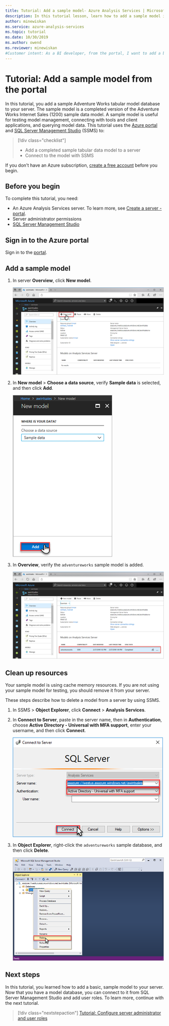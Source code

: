 ```yaml
---
title: Tutorial: Add a sample model- Azure Analysis Services | Microsoft Docs
description: In this tutorial lesson, learn how to add a sample model in Azure Analysis Services.
author: minewiskan
ms.service: azure-analysis-services
ms.topic: tutorial
ms.date: 10/30/2019
ms.author: owend
ms.reviewer: minewiskan
#Customer intent: As a BI developer, from the portal, I want to add a basic sample model database to my server for testing tool and client connections and queries.
---
```

# Tutorial: Add a sample model from the portal

In this tutorial, you add a sample Adventure Works tabular model database to your server. The sample model is a completed version of the Adventure Works Internet Sales (1200) sample data model. A sample model is useful for testing model management, connecting with tools and client applications, and querying model data. This tutorial uses the [Azure portal](https://portal.azure.com) and [SQL Server Management Studio](/sql/ssms/download-sql-server-management-studio-ssms) (SSMS) to: 

> [!div class="checklist"]
> * Add a completed sample tabular data model to a server 
> * Connect to the model with SSMS

If you don't have an Azure subscription, [create a free account](https://azure.microsoft.com/free/) before you begin.

## Before you begin

To complete this tutorial, you need:

- An Azure Analysis Services server. To learn more, see [Create a server - portal](analysis-services-create-server.md).
- Server administrator permissions
- [SQL Server Management Studio](https://docs.microsoft.com/sql/ssms/download-sql-server-management-studio-ssms)


## Sign in to the Azure portal

Sign in to the [portal](https://portal.azure.com/).

## Add a sample model

1. In server **Overview**, click **New model**.

    ![Create a sample model](./media/analysis-services-create-sample-model/aas-create-sample-new-model.png)

2. In **New model** > **Choose a data source**,  verify **Sample data** is selected, and then click **Add**.

    ![Select sample data](./media/analysis-services-create-sample-model/aas-create-sample-data.png)

3. In **Overview**, verify the `adventureworks` sample model is added.

    ![Select sample data](./media/analysis-services-create-sample-model/aas-create-sample-verify.png)


## Clean up resources

Your sample model is using cache memory resources. If you are not using your sample model for testing, you should remove it from your server.

These steps describe how to delete a model from a server by using SSMS.

1. In SSMS > **Object Explorer**, click **Connect** > **Analysis Services**.

2. In **Connect to Server**, paste in the server name, then in **Authentication**, choose **Active Directory - Universal with MFA support**, enter your username, and then click **Connect**.

    ![Sign in](./media/analysis-services-create-sample-model/aas-create-sample-cleanup-signin.png)

3. In **Object Explorer**, right-click the `adventureworks` sample database, and then click **Delete**.

    ![Delete sample database](./media/analysis-services-create-sample-model/aas-create-sample-cleanup-delete.png)

## Next steps 

In this tutorial, you learned how to add a basic, sample model to your server. Now that you have a model database, you can connect to it from SQL Server Management Studio and add user roles. To learn more, continue with the next tutorial.

> [!div class="nextstepaction"]
> [Tutorial: Configure server administrator and user roles](analysis-services-database-users.md)


